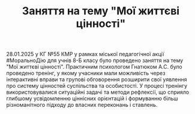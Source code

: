﻿---
title: Заняття на тему "Мої життєві цінності"
---

28.01.2025 у КГ №55 КМР у рамках міської педагогічної акції #МоральноДію для учнів 8-Б класу було проведено заняття на тему "Мої життєві цінності". Практичним психологом Гнатюком А.С. було проведено тренінг, у якому учасники мали можливість через інтерактивні вправи та групові обговорення розширити свої уявлення про систему цінностей суспільства та особистості. У процесі тренінгу використовувалися ситуаційні задачі та методи рефлексії, що сприяло глибшому усвідомленню ціннісних орієнтацій і формуванню більш різноманітного підходу до власних переконань і ставлень.

<slideshow />